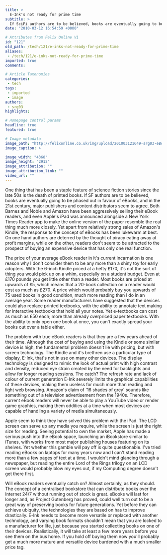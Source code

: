 ```yaml
---
title: >
  E-Ink's not ready for prime time
subtitle: >
  If SciFi authors are to be believed, books are eventually going to be phased out in favour of eBooks, but are eReaders ready for prime time?
date: "2010-03-12 16:54:59 +0000"

# Attributes from Felix Online V1
id: "121"
old_path: /tech/121/e-inks-not-ready-for-prime-time
aliases:
 - /tech/121/e-inks-not-ready-for-prime-time
imported: true
comments:

# Article Taxonomies
categories:
 - tech
tags:
 - imported
 - image
authors:
 - srg03
highlights:

# Homepage control params
headline: true
featured: true

# Image metadata
image_path: "http://felixonline.co.uk/img/upload/201003121649-srg03-eBookrea.jpg"
image_caption: >

image_width: "4368"
image_height: "2912"
image_attribution: ""
image_attribution_link: ""
video_url: ""
---
```


One thing that has been a staple feature of science fiction stories since the late 50s is the death of printed books. If SF authors are to be believed, books are eventually going to be phased out in favour of eBooks, and in the 21st century, major publishers and content distributors seem to agree. Both Barnes and Noble and Amazon have been aggressively selling their eBook readers, and even Apple's iPad was announced alongside a New York Times Reader app to make the online version of the paper resemble the real thing much more closely. Yet apart from relatively strong sales of Amazon's Kindle, the response to the concept of eBooks has been lukewarm at best. On one hand authors are deterred by the thought of piracy eating away at profit margins, while on the other, readers don't seem to be attracted to the prospect of buying an expensive device that has only one real function.

The price of your average eBook reader in it's current incarnation is one reason why I don't consider them to be any more than a shiny toy for early adopters. With the 6-inch Kindle priced at a hefty £170, it's not the sort of thing you would pick up on a whim, especially on a student budget. Even at £170 pounds you get little other than a reader. Most books are priced at upwards of £5, which means that a 20-book collection on a reader would cost as much as £270. A price which would probably buy you upwards of 75 used books in good condition, much more reading than I do in an average year. Some reader manufacturers have suggested that the devices could also replace printed textbooks, with the ability to annotate text making for interactive textbooks that hold all your notes. Yet e-textbooks can cost as much as £50 each; more than already overpriced paper textbooks. With the ability to only open one book at once, you can't exactly spread your books out over a table either.

The problem with true eBook readers is that they are a few years ahead of their time. Although the cost of buying and using the Kindle or some similar device is high, the fundamental problem doesn't lie with pricing, but with screen technology. The Kindle and it's brethren use a particular type of display, E-Ink, that's not in use on many other devices. The display technology is designed to mimic the look of actual print with high contrast and density, reduced eye strain created by the need for backlights and allow for longer reading sessions. The catch? The refresh rate and lack of colour of current generation E-Ink severely limits the graphical capabilities of these devices, making them useless for much more than reading and light web browsing. Amazon's claim of '16 shades of grey' sounds like something out of a television advertisement from the 1940s. Therefore, current eBook readers will never be able to play a YouTube video or render game graphics, making them oddities at a time when most devices are capable of handling a variety of media simultaneously.

Apple seem to think they have solved this problem with the iPad. The LCD screen can serve up any media you require, while the screen is just the right size for reading. Seeing potential to own the market, Apple has made a serious push into the eBook space, launching an iBookstore similar to iTunes, with works from most major publishing houses featuring on its shelves. Yet whether this gamble will pay off is quite questionable. I've tried reading eBooks on laptops for many years now and I can't stand reading more than a few pages of text at a time. I wouldn't mind glancing through a newspaper, but reading the entire Lord of the Rings trilogy on an LCD screen would probably blow my eyes out, if my Computing degree doesn't get there first.

Will eBook readers eventually catch on? Almost certainly, as they should. The concept of a centralised bookstore that can distribute books over the Internet 24/7 without running out of stock is great. eBooks will last for longer and, as Project Gutenberg has proved, could well turn out to be a great way of preserving books for future generations. Yet before they can achieve ubiquity, the technologies they are based on has to improve drastically. E-Ink needs to become more versatile or replaced with another technology, and varying book formats shouldn't mean that you are locked to a manufacturer for life, just because you started collecting books on one of their devices. Realistically, it will take at least a few more years before you see them on the bus home. If you hold off buying them now you'll probably get a much more mature and versatile device burdened with a much smaller price tag.
